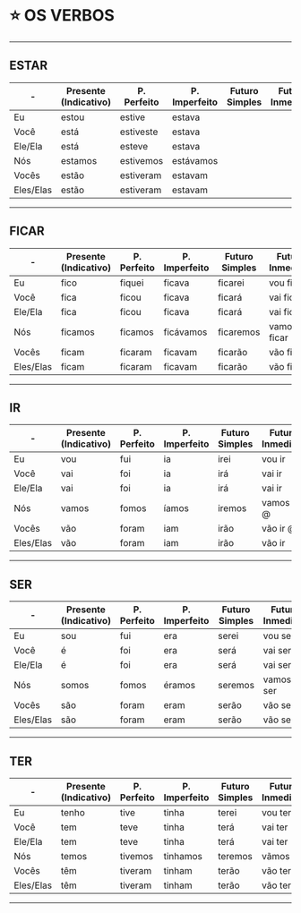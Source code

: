 # :star: OS VERBOS

---

## ESTAR

| - | Presente (Indicativo) | P. Perfeito | P.  Imperfeito | Futuro Simples | Futuro Inmediato |
| - | --------------------- | ----------- | -------------- | -------------- | ---------------- |
| Eu | estou | estive | estava | | |
| Você  | está | estiveste | estava | | |
| Ele/Ela | está  | esteve | estava | | |
| Nós | estamos | estivemos | estávamos | | |
| Vocês | estão | estiveram  | estavam | | |
| Eles/Elas | estão | estiveram | estavam | | |

---

## FICAR

| - | Presente (Indicativo) | P. Perfeito | P.  Imperfeito | Futuro Simples | Futuro Inmediato |
| - | --------------------- | ----------- | -------------- | -------------- | ---------------- |
| Eu | fico | fiquei | ficava | ficarei | vou ficar |
| Você | fica | ficou | ficava | ficará | vai ficar |
| Ele/Ela | fica | ficou | ficava | ficará | vai ficar |
| Nós | ficamos | ficamos | ficávamos | ficaremos | vamos ficar |
| Vocês | ficam | ficaram | ficavam | ficarão | vão ficar |
| Eles/Elas | ficam | ficaram | ficavam | ficarão | vão ficar |

---

## IR

| - | Presente (Indicativo) | P. Perfeito | P.  Imperfeito | Futuro Simples | Futuro Inmediato |
| - | --------------------- | ----------- | -------------- | -------------- | ---------------- |
| Eu | vou | fui | ia | irei | vou ir |
| Você | vai | foi | ia | irá | vai ir |
| Ele/Ela | vai | foi | ia | irá | vai ir |
| Nós | vamos | fomos | íamos | iremos | vamos ir @
| Vocês |  vão | foram | iam | irão | vão ir @
| Eles/Elas |  vão | foram | iam | irão | vão ir |

---

## SER

| - | Presente (Indicativo) | P. Perfeito | P.  Imperfeito | Futuro Simples | Futuro Inmediato |
| - | --------------------- | ----------- | -------------- | -------------- | ---------------- |
| Eu | sou | fui | era | serei | vou ser |
| Você | é | foi | era | será | vai ser |
| Ele/Ela | é | foi | era | será | vai ser |
| Nós | somos | fomos | éramos | seremos | vamos ser |
| Vocês | são | foram | eram | serão | vão ser |
| Eles/Elas | são | foram | eram |  serão | vão ser |

---

## TER

| - | Presente (Indicativo) | P. Perfeito | P.  Imperfeito | Futuro Simples | Futuro Inmediato |
| - | --------------------- | ----------- | -------------- | -------------- | ---------------- |
| Eu | tenho | tive | tinha | terei | vou ter |
| Você | tem | teve | tinha | terá | vai ter |
| Ele/Ela | tem | teve | tinha | terá | vai ter |
| Nós | temos | tivemos | tinhamos | teremos | vãmos ter|
| Vocês | têm | tiveram | tinham | terão | vão ter |
| Eles/Elas | têm | tiveram | tinham | terão | vão ter |

---
